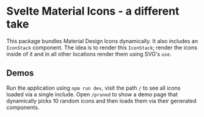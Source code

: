 # Svelte Material Icons - a different take

This package bundles Material Design Icons dynamically.
It also includes an `IconStack` component. The idea is to render this `IconStack`; render the icons inside of it and in all other locations render them using SVG's `use`.


## Demos

Run the application using `npm run dev`, visit the path `/` to see all icons loaded via a single include.
Open `/pruned` to show a demo page that dynamically picks 10 random icons and then loads them via their generated components.